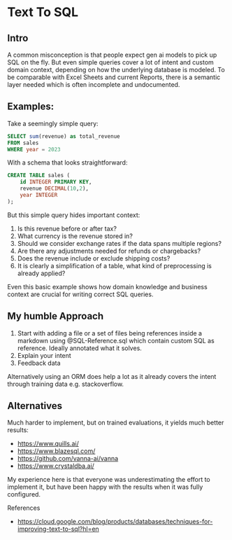 # Text To SQL

## Intro

A common misconception is that people expect gen ai models to pick up SQL on the fly. But even simple queries cover a lot of intent and custom domain context, depending on how the underlying database is modeled. To be comparable with Excel Sheets and current Reports, there is a semantic layer needed which is often incomplete and undocumented.

## Examples:

Take a seemingly simple query:

```sql
SELECT sum(revenue) as total_revenue
FROM sales
WHERE year = 2023
```

With a schema that looks straightforward:

```sql
CREATE TABLE sales (
    id INTEGER PRIMARY KEY,
    revenue DECIMAL(10,2),
    year INTEGER
);
```

But this simple query hides important context:

1. Is this revenue before or after tax?
2. What currency is the revenue stored in?
3. Should we consider exchange rates if the data spans multiple regions?
4. Are there any adjustments needed for refunds or chargebacks?
5. Does the revenue include or exclude shipping costs?
6. It is clearly a simplification of a table, what kind of preprocessing is already applied?

Even this basic example shows how domain knowledge and business context are crucial for writing correct SQL queries.

## My humble Approach

1. Start with adding a file or a set of files being references inside a markdown using @SQL-Reference.sql which contain custom SQL as reference. Ideally annotated what it solves.
2. Explain your intent
3. Feedback data

Alternatively using an ORM does help a lot as it already covers the intent through training data e.g. stackoverflow.

## Alternatives

Much harder to implement, but on trained evaluations, it yields much better results:

- https://www.quills.ai/
- https://www.blazesql.com/
- https://github.com/vanna-ai/vanna
- https://www.crystaldba.ai/

My experience here is that everyone was underestimating the effort to implement it, but have been happy with the results when it was fully configured.

References

- https://cloud.google.com/blog/products/databases/techniques-for-improving-text-to-sql?hl=en
